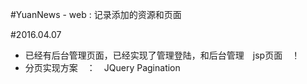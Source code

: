 #YuanNews - web : 记录添加的资源和页面

#2016.04.07
 * 已经有后台管理页面，已经实现了管理登陆，和后台管理　jsp页面　！
 * 分页实现方案　：　JQuery Pagination